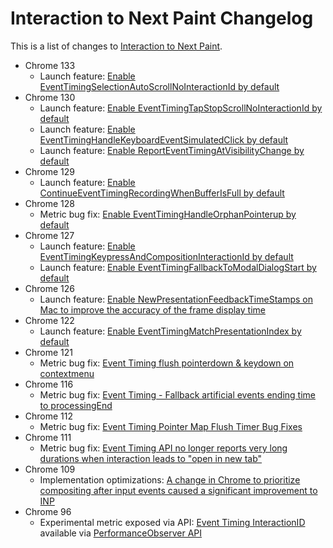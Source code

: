 # Interaction to Next Paint Changelog

This is a list of changes to [Interaction to Next Paint](https://web.dev/inp).

* Chrome 133
  * Launch feature: [Enable EventTimingSelectionAutoScrollNoInteractionId by default](2025_02_inp.md)
* Chrome 130
  * Launch feature: [Enable EventTimingTapStopScrollNoInteractionId by default](2024_10_inp.md)
  * Launch feature: [Enable EventTimingHandleKeyboardEventSimulatedClick by default](2024_10_inp.md)
  * Launch feature: [Enable ReportEventTimingAtVisibilityChange by default](2024_10_inp.md)
* Chrome 129
  * Launch feature: [Enable ContinueEventTimingRecordingWhenBufferIsFull by default](2024_09_inp.md)
* Chrome 128
  * Metric bug fix: [Enable EventTimingHandleOrphanPointerup by default](2024_08_inp.md)
* Chrome 127
  * Launch feature: [Enable EventTimingKeypressAndCompositionInteractionId by default](2024_07_inp.md)
  * Launch feature: [Enable EventTimingFallbackToModalDialogStart by default](2024_07_inp.md)
* Chrome 126
  * Launch feature: [Enable NewPresentationFeedbackTimeStamps on Mac to improve the accuracy of the frame display time](2024_06_inp_lcp_fcp.md)
* Chrome 122
  * Launch feature: [Enable EventTimingMatchPresentationIndex by default](2024_02_inp.md)
* Chrome 121
  * Metric bug fix: [Event Timing flush pointerdown & keydown on contextmenu](2024_01_inp.md)
* Chrome 116
  * Metric bug fix: [Event Timing - Fallback artificial events ending time to processingEnd](2023_08_inp.md)
* Chrome 112
  * Metric bug fix: [Event Timing Pointer Map Flush Timer Bug Fixes](2023_04_inp.md)
* Chrome 111
  * Metric bug fix: [Event Timing API no longer reports very long durations when interaction leads to "open in new tab"](2023_03_inp.md)
* Chrome 109
  * Implementation optimizations: [A change in Chrome to prioritize compositing after input events caused a significant improvement to INP](2023_01_inp.md)
* Chrome 96
  * Experimental metric exposed via API: [Event Timing InteractionID](https://web.dev/inp/) available via [PerformanceObserver API](https://www.w3.org/TR/event-timing/)
